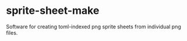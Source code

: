 # sprite-sheet-make
Software for creating toml-indexed png sprite sheets from individual png files.
